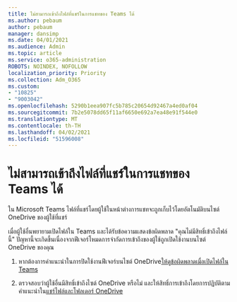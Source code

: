 ```yaml
---
title: ไม่สามารถเข้าถึงไฟล์ที่แชร์ในการแชทของ Teams ได้
ms.author: pebaum
author: pebaum
manager: dansimp
ms.date: 04/01/2021
ms.audience: Admin
ms.topic: article
ms.service: o365-administration
ROBOTS: NOINDEX, NOFOLLOW
localization_priority: Priority
ms.collection: Adm_O365
ms.custom:
- "10825"
- "9003042"
ms.openlocfilehash: 5290b1eea907fc5b785c20654d92467a4ed0af04
ms.sourcegitcommit: 7b2e5078dd65f11af6650e692a7ea48e91f544e0
ms.translationtype: MT
ms.contentlocale: th-TH
ms.lasthandoff: 04/02/2021
ms.locfileid: "51596008"
---
```

# <a name="unable-to-access-files-shared-in-teams-chat"></a>ไม่สามารถเข้าถึงไฟล์ที่แชร์ในการแชทของ Teams ได้

ใน Microsoft Teams ไฟล์ที่แชร์โดยผู้ใช้ในหน้าต่างการแชทจะถูกเก็บไว้โดยอัตโนมัติบนไซต์ OneDrive ของผู้ใช้ที่แชร์

เมื่อผู้ใช้อื่นพยายามเปิดไฟล์ใน Teams และได้รับข้อความแสดงข้อผิดพลาด "คุณไม่มีสิทธิ์เข้าถึงไฟล์นี้" ปัญหานี้จะเกิดขึ้นเนื่องจากฟีเจอร์โหมดการจํากัดการเข้าถึงของผู้ใช้ถูกเปิดใช้งานบนไซต์ OneDrive ของคุณ

1. หากต้องการคําแนะนําในการปิดใช้งานฟีเจอร์บนไซต์ OneDrive[ให้ดูข้อผิดพลาดเมื่อเปิดไฟล์ใน Teams](https://go.microsoft.com/fwlink/?linkid=2155733)

1. ตรวจสอบว่าผู้ใช้อื่นมีสิทธิ์เข้าถึงไซต์ OneDrive หรือไม่ และให้สิทธิ์การเข้าถึงโดยการปฏิบัติตามคําแนะนําใน[แชร์ไฟล์และโฟลเดอร์ OneDrive](https://go.microsoft.com/fwlink/?linkid=2156017)